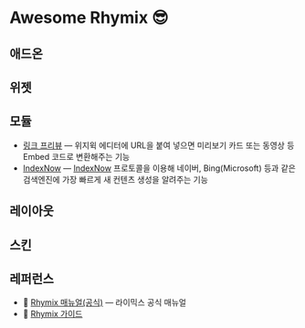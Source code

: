 # Awesome Rhymix 😎

## 애드온

## 위젯

## 모듈
- [링크 프리뷰](https://xetown.com/download/1724355) — 위지윅 에디터에 URL을 붙여 넣으면 미리보기 카드 또는 동영상 등 Embed 코드로 변환해주는 기능
- [IndexNow](https://xetown.com/download/1781819) — [IndexNow](https://www.indexnow.org/ko_kr/index) 프로토콜을 이용해 네이버, Bing(Microsoft) 등과 같은 검색엔진에 가장 빠르게 새 컨텐츠 생성을 알려주는 기능

## 레이아웃

## 스킨

## 레퍼런스
- 📖 [Rhymix 매뉴얼(공식)](https://rhymix.org/manual) — 라이믹스 공식 매뉴얼
- 📖 [Rhymix 가이드](https://rhymix-guide.github.io)
